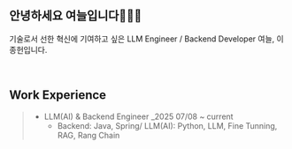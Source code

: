 ## 안녕하세요 여늘입니다🙋🏻‍♂️

기술로서 선한 혁신에 기여하고 싶은 LLM Engineer / Backend Developer 여늘, 이종헌입니다. 

<br>

## Work Experience 
> - LLM(AI) & Backend Engineer _2025 07/08 ~ current
>    - Backend: Java, Spring/ LLM(AI): Python, LLM, Fine Tunning, RAG, Rang Chain


